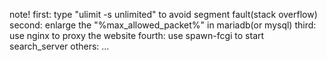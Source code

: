 note!
first:
	type "ulimit -s unlimited" to avoid segment fault(stack overflow)
second:
	enlarge the "%max_allowed_packet%" in mariadb(or mysql)
third:
	use nginx to proxy the website
fourth:
	use spawn-fcgi to start search_server
others:
	...

